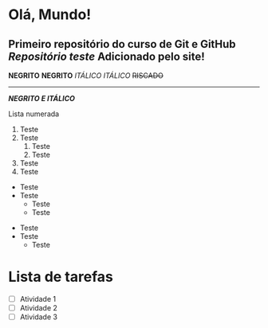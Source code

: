 # Olá, Mundo!
 Primeiro repositório do curso de **Git e GitHub**
 *Repositório teste*
  Adicionado pelo site!
 ---
 
 **NEGRITO** __NEGRITO__
 *ITÁLICO* _ITÁLICO_
 ~~RISCADO~~
 ***
 
 __*NEGRITO E ITÁLICO*__
 
 
 Lista numerada
 
 1. Teste
 2. Teste
    1. Teste
    6. Teste
 0. Teste
 9999. Teste
 
 
 * Teste
 * Teste
    * Teste
    * Teste
 - Teste
 - Teste
    - Teste
 
 # Lista de tarefas
 
 - [ ] Atividade 1
 - [ ] Atividade 2
 - [ ] Atividade 3
